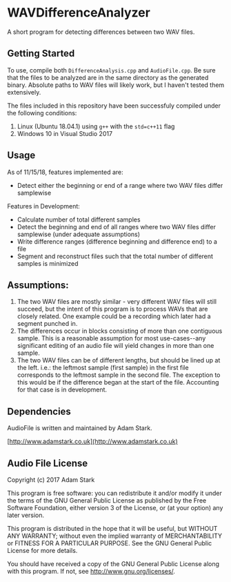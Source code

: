 # WAVDifferenceAnalyzer

A short program for detecting differences between two WAV files.


Getting Started
---------------

To use, compile both `DifferenceAnalysis.cpp` and `AudioFile.cpp`. Be sure that the files to be analyzed are in the same directory as the generated binary. Absolute paths to WAV files will likely work, but I haven't tested them extensively.

The files included in this repository have been successfuly compiled under the following conditions:

1. Linux (Ubuntu 18.04.1) using `g++` with the `std=c++11` flag
2. Windows 10 in Visual Studio 2017

Usage
-----
As of 11/15/18, features implemented are:

- Detect either the beginning or end of a range where two WAV files differ samplewise

Features in Development:

- Calculate number of total different samples
- Detect the beginning and end of all ranges where two WAV files differ samplewise (under adequate assumptions)
- Write difference ranges (difference beginning and difference end) to a file
- Segment and reconstruct files such that the total number of different samples is minimized

Assumptions:
------------
1. The two WAV files are mostly similar - very different WAV files will still succeed, but the intent of this program is to process WAVs that are closely related. One example could be a recording which later had a segment punched in.
2. The differences occur in blocks consisting of more than one contiguous sample. This is a reasonable assumption for most use-cases--any significant editing of an audio file will yield changes in more than one sample.
3. The two WAV files can be of different lengths, but should be lined up at the left. i.e.: the leftmost sample (first sample) in the first file corresponds to the leftmost sample in the second file. The exception to this would be if the difference began at the start of the file. Accounting for that case is in development.

Dependencies
------------

AudioFile is written and maintained by Adam Stark.

[http://www.adamstark.co.uk](http://www.adamstark.co.uk)


Audio File License
------------------

Copyright (c) 2017 Adam Stark

This program is free software: you can redistribute it and/or modify
it under the terms of the GNU General Public License as published by
the Free Software Foundation, either version 3 of the License, or
(at your option) any later version.

This program is distributed in the hope that it will be useful,
but WITHOUT ANY WARRANTY; without even the implied warranty of
MERCHANTABILITY or FITNESS FOR A PARTICULAR PURPOSE.  See the
GNU General Public License for more details.

You should have received a copy of the GNU General Public License
along with this program.  If not, see <http://www.gnu.org/licenses/>.
